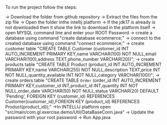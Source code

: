 To run the project follow the steps:

-> Download the folder from github repository
-> Extract the files from the zip file
-> Open the folder inthe intellij platform
-> If the jdk17 is already is not downloaded then it show the link to download in the platform itself
-> open  MYSQL command line and enter your ROOT Password
-> create a database using command 
            "create database ecommerce;"
-> connect to the created database using command 
            "connect ecommerce;"
-> create customer table 
          "CREATE TABLE Customer (customer_id INT AUTO_INCREMENT PRIMARY KEY,name VARCHAR(100) NOT NULL,email VARCHAR(100),address TEXT,phone_number VARCHAR(20))";
-> create products table
          "CREATE TABLE Product (product_id INT AUTO_INCREMENT PRIMARY KEY,name VARCHAR(255) NOT NULL,description TEXT,price INT NOT NULL,quantity_available INT NOT NULL,category VARCHAR(100))";
-> create orders table
          "CREATE TABLE `Order` (order_id INT AUTO_INCREMENT PRIMARY KEY,customer_id INT,product_id INT,quantity INT NOT NULL,order_date VARCHAR(50) NOT NULL,status VARCHAR(20) DEFAULT 'Pending',  FOREIGN KEY (customer_id) REFERENCES Customer(customer_id),FOREIGN KEY (product_id) REFERENCES Product(product_id));"
->In INTELLIJ platform open "src/main/com.gl.exercise.demo/Util/DataBaseConn.java" 
-> Update the password with your root password
-> Run App.java


